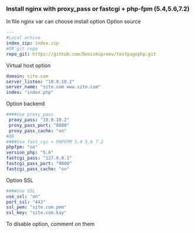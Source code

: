 ### Install nginx with proxy_pass or fastcgi + php-fpm (5.4,5.6,7.2)
In file nginx var can choose install option
Option source
```YAML
---
#Local arhive
index_zip: index.zip
#OR git repo
repo_git: https://github.com/DenisKupreev/testpagephp.git
```
Virtual host option
```YAML
domain: site.com
server_listen: "10.0.10.2"
server_name: "site.com www.site.com"
index: "index.php"
```
Option backend
```YAML
####Use proxy_pass
 proxy_pass: "10.0.10.2"
 proxy_pass_port: "8080"
 proxy_pass_cache: "on"
#OR
####Use fast_cgi + PHPFPM 5.4 5.6 7.2
phpfpm: "on"
version_php: "5.6"
fastcgi_pass: "127.0.0.1"
fastcgi_pass_port: "9000"
fastcgi_pass_cache: "on"
```
Option SSL
```YAML
####Use SSL
use_ssl: "on"
port_ssl: "443"
ssl_pem: "site.com.pem"
ssl_key: "site.com.kay"

```
To disable option, comment on them